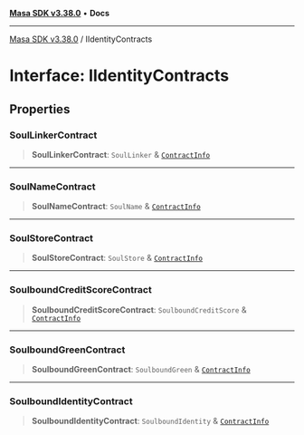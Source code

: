 [**Masa SDK v3.38.0**](../README.md) • **Docs**

***

[Masa SDK v3.38.0](../globals.md) / IIdentityContracts

# Interface: IIdentityContracts

## Properties

### SoulLinkerContract

> **SoulLinkerContract**: `SoulLinker` & [`ContractInfo`](ContractInfo.md)

***

### SoulNameContract

> **SoulNameContract**: `SoulName` & [`ContractInfo`](ContractInfo.md)

***

### SoulStoreContract

> **SoulStoreContract**: `SoulStore` & [`ContractInfo`](ContractInfo.md)

***

### SoulboundCreditScoreContract

> **SoulboundCreditScoreContract**: `SoulboundCreditScore` & [`ContractInfo`](ContractInfo.md)

***

### SoulboundGreenContract

> **SoulboundGreenContract**: `SoulboundGreen` & [`ContractInfo`](ContractInfo.md)

***

### SoulboundIdentityContract

> **SoulboundIdentityContract**: `SoulboundIdentity` & [`ContractInfo`](ContractInfo.md)
